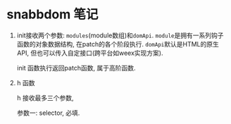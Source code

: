 # snabbdom 笔记

1. init接收两个参数: `modules`(module数组)和`domApi`.  `module`是拥有一系列钩子函数的对象数据结构, 在patch的各个阶段执行. `domApi`默认是HTML的原生API, 但也可以传入自定接口(跨平台如weex实现方案). 

   init 函数执行返回patch函数, 属于高阶函数. 

2. h 函数

   h 接收最多三个参数, 

   参数一: selector, 必填. 